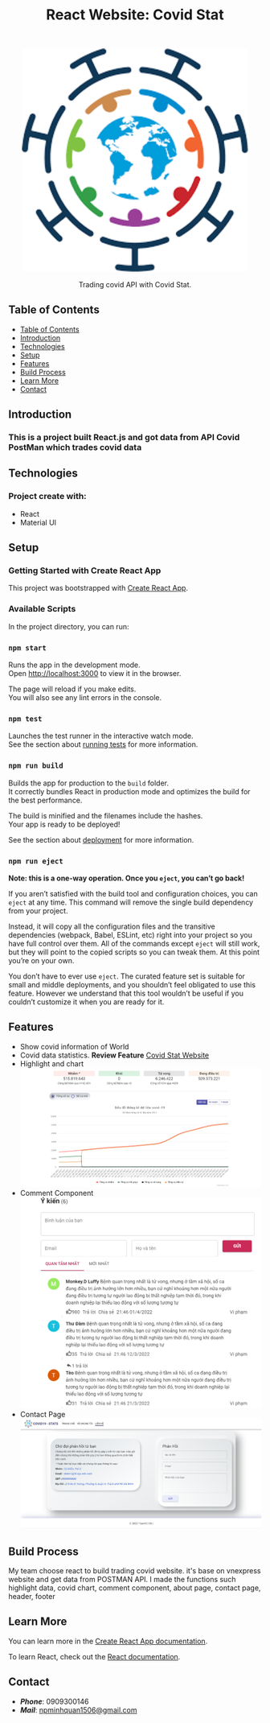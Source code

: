 
<h1 align="center">React Website: Covid Stat</h1> <br>
<p align="center">
  <a href="https://github.com/NPMinhQuan1506/covid19-stats">
    <img alt="Covid-Stat" title="Covid-Stat" src="./public/logo-covid.png" width="450">
  </a>
</p>
<p align="center">
  Trading covid API with Covid Stat.
</p>

## Table of Contents

- [Table of Contents](#table-of-contents)
- [Introduction](#introduction)
- [Technologies](#technologies)
- [Setup](#setup)
- [Features](#features)
- [Build Process](#build-process)
- [Learn More](#learn-more)
- [Contact](#contact)

## Introduction
### This is a project built **React.js** and got data from API Covid PostMan which trades covid data
## Technologies
### Project create with:
- React 
- Material UI

## Setup
### Getting Started with Create React App

This project was bootstrapped with [Create React App](https://github.com/facebook/create-react-app).

### Available Scripts

In the project directory, you can run:

### `npm start`

Runs the app in the development mode.\
Open [http://localhost:3000](http://localhost:3000) to view it in the browser.

The page will reload if you make edits.\
You will also see any lint errors in the console.

### `npm test`

Launches the test runner in the interactive watch mode.\
See the section about [running tests](https://facebook.github.io/create-react-app/docs/running-tests) for more information.

### `npm run build`

Builds the app for production to the `build` folder.\
It correctly bundles React in production mode and optimizes the build for the best performance.

The build is minified and the filenames include the hashes.\
Your app is ready to be deployed!

See the section about [deployment](https://facebook.github.io/create-react-app/docs/deployment) for more information.

### `npm run eject`

**Note: this is a one-way operation. Once you `eject`, you can’t go back!**

If you aren’t satisfied with the build tool and configuration choices, you can `eject` at any time. This command will remove the single build dependency from your project.

Instead, it will copy all the configuration files and the transitive dependencies (webpack, Babel, ESLint, etc) right into your project so you have full control over them. All of the commands except `eject` will still work, but they will point to the copied scripts so you can tweak them. At this point you’re on your own.

You don’t have to ever use `eject`. The curated feature set is suitable for small and middle deployments, and you shouldn’t feel obligated to use this feature. However we understand that this tool wouldn’t be useful if you couldn’t customize it when you are ready for it.
## Features
- Show covid information of  World
- Covid data statistics.
**Review Feature**
[Covid Stat Website](https://qqlm-covid19-stats.herokuapp.com/)
- Highlight and chart
![HighLight and Chart](./public/ReviewPage1.png)
- Comment Component
![Comment](./public/ReviewPage2.png)
- Contact Page
![Contact](./public/ReviewPage3.png)
## Build Process
My team choose react to build trading covid website. it's base on vnexpress website and get data from POSTMAN API.
I made the functions such highlight data, covid chart, comment component, about page, contact page, header, footer
## Learn More

You can learn more in the [Create React App documentation](https://facebook.github.io/create-react-app/docs/getting-started).

To learn React, check out the [React documentation](https://reactjs.org/).
## Contact

- ***Phone***: 0909300146
- ***Mail***: npminhquan1506@gmail.com
